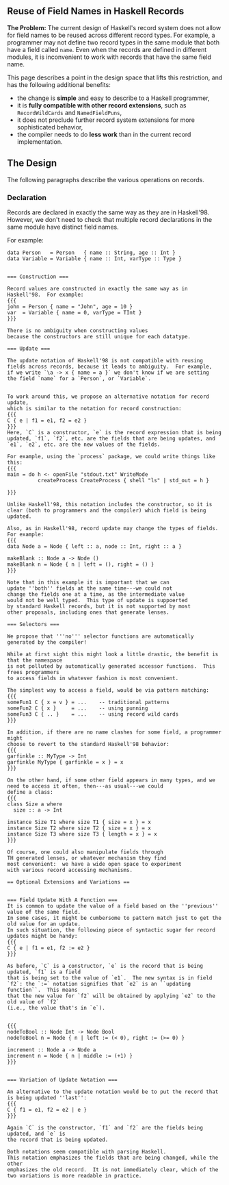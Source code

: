## Reuse of Field Names in Haskell Records

**The Problem:** The current design of Haskell's record system does not allow for field names
to be reused  across different record types.  For example, a programmer may not define
two record types in the same module that both have a field called `name`.  Even when the records
are defined in different modules, it is inconvenient to work with records that have the same field
name.


This page describes a point in the design space that lifts this restriction, and has the following additional
benefits:

- the change is **simple** and easy to describe to a Haskell programmer,
- it is **fully compatible with other record extensions**, such as `RecordWildCards` and `NamedFieldPuns`,
- it does not preclude further record system extensions for more sophisticated behavior,
- the compiler needs to do **less work** than in the current record implementation.

## The Design


The following paragraphs describe the various operations on records.

### Declaration


Records are declared in exactly the same way as they are in Haskell'98.
However, we don't need to check that multiple record declarations in
the same module have distinct field names.


For example:

```wiki
data Person   = Person   { name :: String, age :: Int }
data Variable = Variable { name :: Int, varType :: Type }


=== Construction ===

Record values are constructed in exactly the same way as in Haskell'98.  For example:
{{{
john = Person { name = "John", age = 10 }
var  = Variable { name = 0, varType = TInt }
}}}

There is no ambiguity when constructing values
because the constructors are still unique for each datatype.

=== Update ===

The update notation of Haskell'98 is not compatible with reusing
fields across records, because it leads to ambiguity.  For example,
if we write `\a -> x { name = a }` we don't know if we are setting
the field `name` for a `Person`, or `Variable`.


To work around this, we propose an alternative notation for record update,
which is similar to the notation for record construction:
{{{
C { e | f1 = e1, f2 = e2 }
}}}
Here, `C` is a constructor, `e` is the record expression that is being
updated, `f1`, `f2`, etc. are the fields that are being updates, and
`e1`, `e2`, etc. are the new values of the fields.

For example, using the `process` package, we could write things like this:
{{{
main = do h <- openFile "stdout.txt" WriteMode
          createProcess CreateProcess { shell "ls" | std_out = h }

}}}

Unlike Haskell'98, this notation includes the constructor, so it is
clear (both to programmers and the compiler) which field is being updated.

Also, as in Haskell'98, record update may change the types of fields.
For example:
{{{
data Node a = Node { left :: a, node :: Int, right :: a }

makeBlank :: Node a -> Node ()
makeBlank n = Node { n | left = (), right = () }
}}}

Note that in this example it is important that we can
update ''both'' fields at the same time---we could not
change the fields one at a time, as the intermediate value
would not be well typed.  This type of update is suppoerted
by standard Haskell records, but it is not supported by most
other proposals, including ones that generate lenses.

=== Selectors ===

We propose that '''no''' selector functions are automatically generated by the compiler!

While at first sight this might look a little drastic, the benefit is that the namespace
is not polluted by automatically generated accessor functions.  This frees programmers
to access fields in whatever fashion is most convenient.

The simplest way to access a field, would be via pattern matching:
{{{
someFun1 C { x = v } = ...    -- traditional patterns
someFun2 C { x }     = ...    -- using punning
someFun3 C { .. }    = ...    -- using record wild cards
}}}

In addition, if there are no name clashes for some field, a programmer might
choose to revert to the standard Haskell'98 behavior:
{{{
garfinkle :: MyType -> Int
garfinkle MyType { garfinkle = x } = x
}}}

On the other hand, if some other field appears in many types, and we need to access it often, then---as usual---we could
define a class:
{{{
class Size a where
  size :: a -> Int

instance Size T1 where size T1 { size = x } = x
instance Size T2 where size T2 { size = x } = x
instance Size T3 where size T3 { length = x } = x
}}}

Of course, one could also manipulate fields through
TH generated lenses, or whatever mechanism they find
most convenient:  we have a wide open space to experiment
with various record accessing mechanisms.

== Optional Extensions and Variations ==


=== Field Update With A Function ===
It is common to update the value of a field based on the ''previous'' value of the same field.
In some cases, it might be cumbersome to pattern match just to get the old value for an update.
In such situation, the following piece of syntactic sugar for record updates might be handy:
{{{
C { e | f1 = e1, f2 := e2 }
}}}

As before, `C` is a constructor, `e` is the record that is being updated, `f1` is a field
that is being set to the value of `e1`.  The new syntax is in field
`f2`: the `:=` notation signifies that `e2` is an ``updating function``.  This means
that the new value for `f2` will be obtained by applying `e2` to the old value of `f2`
(i.e., the value that's in `e`).


{{{
nodeToBool :: Node Int -> Node Bool
nodeToBool n = Node { n | left := (< 0), right := (>= 0) }

increment :: Node a -> Node a
increment n = Node { n | middle := (+1) }
}}}


=== Variation of Update Notation ===

An alternative to the update notation would be to put the record that is being updated ''last'':
{{{
C { f1 = e1, f2 = e2 | e }
}}}

Again `C` is the constructor, `f1` and `f2` are the fields being updated, and `e` is
the record that is being updated.

Both notations seem compatible with parsing Haskell.
This notation emphasizes the fields that are being changed, while the other
emphasizes the old record.  It is not immediately clear, which of the
two variations is more readable in practice.












```